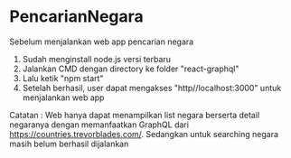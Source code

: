 # PencarianNegara

Sebelum menjalankan web app pencarian negara
1. Sudah menginstall node.js versi terbaru
2. Jalankan CMD dengan directory ke folder "react-graphql"
3. Lalu ketik "npm start"
4. Setelah berhasil, user dapat mengakses "http//localhost:3000" untuk menjalankan web app 

Catatan : Web hanya dapat menampilkan list negara berserta detail negaranya dengan memanfaatkan GraphQL dari https://countries.trevorblades.com/. Sedangkan untuk searching negara masih belum berhasil dijalankan 
